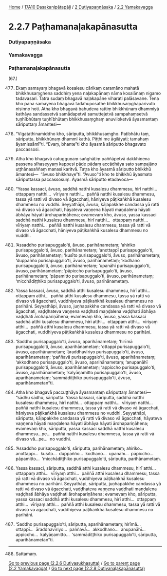 
[Home](/) / [17A10 Dasakanipātapāḷi](../../../17A10.md) / [2 Dutiyapaṇṇāsaka](../../2.md) / [2.2 Yamakavagga](../2.2.md)

# 2.2.7 Paṭhamanaḷakapānasutta

### Dutiyapaṇṇāsaka

### Yamakavagga

### Paṭhamanaḷakapānasutta

(67.)

477. Ekaṃ samayaṃ bhagavā kosalesu cārikaṃ caramāno mahatā bhikkhusaṃghena saddhiṃ yena naḷakapānaṃ nāma kosalānaṃ nigamo tadavasari. Tatra sudaṃ bhagavā naḷakapāne viharati palāsavane. Tena kho pana samayena bhagavā tadahuposathe bhikkhusaṃghaparivuto nisinno hoti. Atha kho bhagavā bahudeva rattiṃ bhikkhūnaṃ dhammiyā kathāya sandassetvā samādapetvā samuttejetvā sampahaṃsetvā tuṇhībhūtaṃ tuṇhībhūtaṃ bhikkhusaṃghaṃ anuviloketvā āyasmantaṃ sāriputtaṃ āmantesi—

478. “Vigatathinamiddho kho, sāriputta, bhikkhusaṃgho. Paṭibhātu taṃ, sāriputta, bhikkhūnaṃ dhammī kathā. Piṭṭhi me āgilāyati; tamahaṃ āyamissāmī”ti. “Evaṃ, bhante”ti kho āyasmā sāriputto bhagavato paccassosi.

479. Atha kho bhagavā catugguṇaṃ saṅghāṭiṃ paññāpetvā dakkhiṇena passena sīhaseyyaṃ kappesi pāde pādaṃ accādhāya sato sampajāno uṭṭhānasaññaṃ manasi karitvā. Tatra kho āyasmā sāriputto bhikkhū āmantesi—  “āvuso bhikkhave”ti. “Āvuso”ti kho te bhikkhū āyasmato sāriputtassa paccassosuṃ. Āyasmā sāriputto etadavoca—

480. “Yassa kassaci, āvuso, saddhā natthi kusalesu dhammesu, hirī natthi…  ottappaṃ natthi…  vīriyaṃ natthi…  paññā natthi kusalesu dhammesu, tassa yā ratti vā divaso vā āgacchati, hāniyeva pāṭikaṅkhā kusalesu dhammesu no vuddhi. Seyyathāpi, āvuso, kāḷapakkhe candassa yā ratti vā divaso vā āgacchati, hāyateva vaṇṇena hāyati maṇḍalena hāyati ābhāya hāyati ārohapariṇāhena; evamevaṃ kho, āvuso, yassa kassaci saddhā natthi kusalesu dhammesu, hirī natthi…  ottappaṃ natthi…  vīriyaṃ natthi…  paññā natthi kusalesu dhammesu, tassa yā ratti vā divaso vā āgacchati, hāniyeva pāṭikaṅkhā kusalesu dhammesu no vuddhi.

481. ‘Assaddho purisapuggalo’ti, āvuso, parihānametaṃ; ‘ahiriko purisapuggalo’ti, āvuso, parihānametaṃ; ‘anottappī purisapuggalo’ti, āvuso, parihānametaṃ; ‘kusīto purisapuggalo’ti, āvuso, parihānametaṃ; ‘duppañño purisapuggalo’ti, āvuso, parihānametaṃ; ‘kodhano purisapuggalo’ti, āvuso, parihānametaṃ; ‘upanāhī purisapuggalo’ti, āvuso, parihānametaṃ; ‘pāpiccho purisapuggalo’ti, āvuso, parihānametaṃ; ‘pāpamitto purisapuggalo’ti, āvuso, parihānametaṃ; ‘micchādiṭṭhiko purisapuggalo’ti, āvuso, parihānametaṃ.

482. Yassa kassaci, āvuso, saddhā atthi kusalesu dhammesu, hirī atthi…  ottappaṃ atthi…  paññā atthi kusalesu dhammesu, tassa yā ratti vā divaso vā āgacchati, vuddhiyeva pāṭikaṅkhā kusalesu dhammesu no parihāni. Seyyathāpi, āvuso, juṇhapakkhe candassa yā ratti vā divaso vā āgacchati, vaḍḍhateva vaṇṇena vaḍḍhati maṇḍalena vaḍḍhati ābhāya vaḍḍhati ārohapariṇāhena; evamevaṃ kho, āvuso, yassa kassaci saddhā atthi kusalesu dhammesu, hirī atthi…  ottappaṃ atthi…  vīriyaṃ atthi…  paññā atthi kusalesu dhammesu, tassa yā ratti vā divaso vā āgacchati, vuddhiyeva pāṭikaṅkhā kusalesu dhammesu no parihāni.

483. ‘Saddho purisapuggalo’ti, āvuso, aparihānametaṃ; ‘hirīmā purisapuggalo’ti, āvuso, aparihānametaṃ; ‘ottappī purisapuggalo’ti, āvuso, aparihānametaṃ; ‘āraddhavīriyo purisapuggalo’ti, āvuso, aparihānametaṃ; ‘paññavā purisapuggalo’ti, āvuso, aparihānametaṃ; ‘akkodhano purisapuggalo’ti, āvuso, aparihānametaṃ; ‘anupanāhī purisapuggalo’ti, āvuso, aparihānametaṃ; ‘appiccho purisapuggalo’ti, āvuso, aparihānametaṃ; ‘kalyāṇamitto purisapuggalo’ti, āvuso, aparihānametaṃ; ‘sammādiṭṭhiko purisapuggalo’ti, āvuso, aparihānametan”ti.

484. Atha kho bhagavā paccuṭṭhāya āyasmantaṃ sāriputtaṃ āmantesi—  “sādhu sādhu, sāriputta. Yassa kassaci, sāriputta, saddhā natthi kusalesu dhammesu, hirī natthi…  ottappaṃ natthi…  vīriyaṃ natthi…  paññā natthi kusalesu dhammesu, tassa yā ratti vā divaso vā āgacchati, hāniyeva pāṭikaṅkhā kusalesu dhammesu no vuddhi. Seyyathāpi, sāriputta, kāḷapakkhe candassa yā ratti vā divaso vā āgacchati, hāyateva vaṇṇena hāyati maṇḍalena hāyati ābhāya hāyati ārohapariṇāhena; evamevaṃ kho, sāriputta, yassa kassaci saddhā natthi kusalesu dhammesu…pe…  paññā natthi kusalesu dhammesu, tassa yā ratti vā divaso vā…pe…  no vuddhi.

485. ‘Assaddho purisapuggalo’ti, sāriputta, parihānametaṃ; ahiriko…  anottappī…  kusīto…  duppañño…  kodhano…  upanāhī…  pāpiccho…  pāpamitto…  ‘micchādiṭṭhiko purisapuggalo’ti, sāriputta, parihānametaṃ.

486. Yassa kassaci, sāriputta, saddhā atthi kusalesu dhammesu, hirī atthi…  ottappaṃ atthi…  vīriyaṃ atthi…  paññā atthi kusalesu dhammesu, tassa yā ratti vā divaso vā āgacchati, vuddhiyeva pāṭikaṅkhā kusalesu dhammesu no parihāni. Seyyathāpi, sāriputta, juṇhapakkhe candassa yā ratti vā divaso vā āgacchati, vaḍḍhateva vaṇṇena vaḍḍhati maṇḍalena vaḍḍhati ābhāya vaḍḍhati ārohapariṇāhena; evamevaṃ kho, sāriputta, yassa kassaci saddhā atthi kusalesu dhammesu, hirī atthi…  ottappaṃ atthi…  vīriyaṃ atthi…  paññā atthi kusalesu dhammesu, tassa yā ratti vā divaso vā āgacchati, vuddhiyeva pāṭikaṅkhā kusalesu dhammesu no parihāni.

487. ‘Saddho purisapuggalo’ti, sāriputta, aparihānametaṃ; hirīmā…  ottappī…  āraddhavīriyo…  paññavā…  akkodhano…  anupanāhī…  appiccho…  kalyāṇamitto…  ‘sammādiṭṭhiko purisapuggalo’ti, sāriputta, aparihānametan”ti.

---

488. Sattamaṃ.



[Go to previous page (2.2.6 Dutiyasukhasutta)](2.2.6.md) / [Go to parent page (2.2 Yamakavagga)](../2.2.md) / [Go to next page (2.2.8 Dutiyanaḷakapānasutta)](2.2.8.md)


